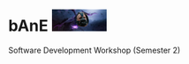# bAnE <img src="https://raw.githubusercontent.com/bnidevs/bAnE/master/logo.png" height="40">
Software Development Workshop (Semester 2)
